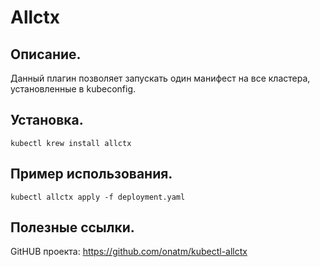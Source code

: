 # Allctx

## Описание.
Данный плагин позволяет запускать один манифест на все кластера, установленные в kubeconfig.

## Установка.
```
kubectl krew install allctx
```

## Пример использования.
```
kubectl allctx apply -f deployment.yaml
```

## Полезные ссылки.
GitHUB проекта: https://github.com/onatm/kubectl-allctx
